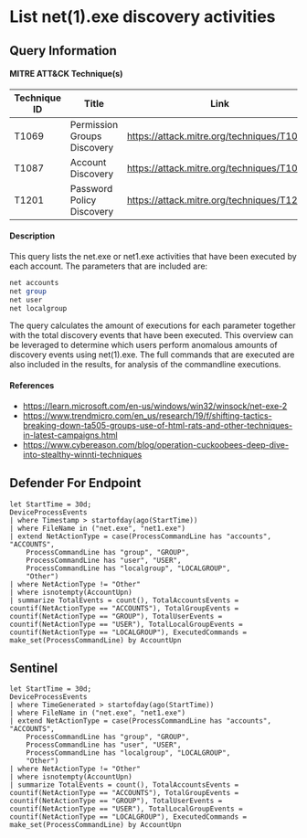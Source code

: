 # List net(1).exe discovery activities

## Query Information

#### MITRE ATT&CK Technique(s)

| Technique ID | Title    | Link    |
| ---  | --- | --- |
| T1069 | Permission Groups Discovery | https://attack.mitre.org/techniques/T1069/ |
| T1087 | Account Discovery | https://attack.mitre.org/techniques/T1087/ |
| T1201 | Password Policy Discovery | https://attack.mitre.org/techniques/T1201/ |

#### Description
This query lists the net.exe or net1.exe activities that have been executed by each account. The parameters that are included are:
```PowerShell
net accounts
net group
net user
net localgroup
```
The query calculates the amount of executions for each parameter together with the total discovery events that have been executed. This overview can be leveraged to determine which users perform anomalous amounts of discovery events using net(1).exe. The full commands that are executed are also included in the results, for analysis of the commandline executions.

#### References
- https://learn.microsoft.com/en-us/windows/win32/winsock/net-exe-2
- https://www.trendmicro.com/en_us/research/19/f/shifting-tactics-breaking-down-ta505-groups-use-of-html-rats-and-other-techniques-in-latest-campaigns.html
- https://www.cybereason.com/blog/operation-cuckoobees-deep-dive-into-stealthy-winnti-techniques

## Defender For Endpoint
```KQL
let StartTime = 30d;
DeviceProcessEvents
| where Timestamp > startofday(ago(StartTime))
| where FileName in ("net.exe", "net1.exe")
| extend NetActionType = case(ProcessCommandLine has "accounts", "ACCOUNTS", 
    ProcessCommandLine has "group", "GROUP", 
    ProcessCommandLine has "user", "USER", 
    ProcessCommandLine has "localgroup", "LOCALGROUP", 
    "Other")
| where NetActionType != "Other"
| where isnotempty(AccountUpn)
| summarize TotalEvents = count(), TotalAccountsEvents = countif(NetActionType == "ACCOUNTS"), TotalGroupEvents = countif(NetActionType == "GROUP"), TotalUserEvents = countif(NetActionType == "USER"), TotalLocalGroupEvents = countif(NetActionType == "LOCALGROUP"), ExecutedCommands = make_set(ProcessCommandLine) by AccountUpn
```
## Sentinel
```KQL
let StartTime = 30d;
DeviceProcessEvents
| where TimeGenerated > startofday(ago(StartTime))
| where FileName in ("net.exe", "net1.exe")
| extend NetActionType = case(ProcessCommandLine has "accounts", "ACCOUNTS", 
    ProcessCommandLine has "group", "GROUP", 
    ProcessCommandLine has "user", "USER", 
    ProcessCommandLine has "localgroup", "LOCALGROUP", 
    "Other")
| where NetActionType != "Other"
| where isnotempty(AccountUpn)
| summarize TotalEvents = count(), TotalAccountsEvents = countif(NetActionType == "ACCOUNTS"), TotalGroupEvents = countif(NetActionType == "GROUP"), TotalUserEvents = countif(NetActionType == "USER"), TotalLocalGroupEvents = countif(NetActionType == "LOCALGROUP"), ExecutedCommands = make_set(ProcessCommandLine) by AccountUpn
```